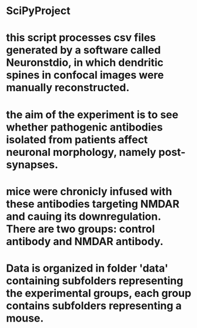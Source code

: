 # SciPyProject

# this script processes csv files generated by a software called Neuronstdio, in which dendritic spines in confocal images were manually reconstructed. 
# the aim of the experiment is to see whether pathogenic antibodies isolated from patients affect neuronal morphology, namely post-synapses.
# mice were chronicly infused with these antibodies targeting NMDAR and cauing its downregulation. There are two groups: control antibody and NMDAR antibody.
# Data is organized in folder 'data' containing subfolders representing the experimental groups, each group contains subfolders representing a mouse.
